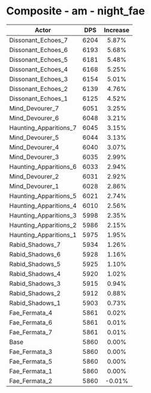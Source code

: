 # Composite - am - night_fae
| Actor | DPS | Increase |
|---|:---:|:---:|
|Dissonant_Echoes_7|6204|5.87%|
|Dissonant_Echoes_6|6193|5.68%|
|Dissonant_Echoes_5|6181|5.48%|
|Dissonant_Echoes_4|6168|5.25%|
|Dissonant_Echoes_3|6154|5.01%|
|Dissonant_Echoes_2|6139|4.76%|
|Dissonant_Echoes_1|6125|4.52%|
|Mind_Devourer_7|6051|3.25%|
|Mind_Devourer_6|6048|3.21%|
|Haunting_Apparitions_7|6045|3.15%|
|Mind_Devourer_5|6044|3.13%|
|Mind_Devourer_4|6040|3.07%|
|Mind_Devourer_3|6035|2.99%|
|Haunting_Apparitions_6|6033|2.94%|
|Mind_Devourer_2|6031|2.92%|
|Mind_Devourer_1|6028|2.86%|
|Haunting_Apparitions_5|6021|2.74%|
|Haunting_Apparitions_4|6010|2.56%|
|Haunting_Apparitions_3|5998|2.35%|
|Haunting_Apparitions_2|5986|2.15%|
|Haunting_Apparitions_1|5975|1.95%|
|Rabid_Shadows_7|5934|1.26%|
|Rabid_Shadows_6|5928|1.16%|
|Rabid_Shadows_5|5925|1.10%|
|Rabid_Shadows_4|5920|1.02%|
|Rabid_Shadows_3|5915|0.94%|
|Rabid_Shadows_2|5912|0.88%|
|Rabid_Shadows_1|5903|0.73%|
|Fae_Fermata_4|5861|0.02%|
|Fae_Fermata_6|5861|0.01%|
|Fae_Fermata_7|5861|0.01%|
|Base|5860|0.00%|
|Fae_Fermata_3|5860|0.00%|
|Fae_Fermata_5|5860|0.00%|
|Fae_Fermata_1|5860|0.00%|
|Fae_Fermata_2|5860|-0.01%|
